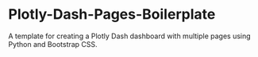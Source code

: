 # Plotly-Dash-Pages-Boilerplate
A template for creating a Plotly Dash dashboard with multiple pages using Python and Bootstrap CSS.
